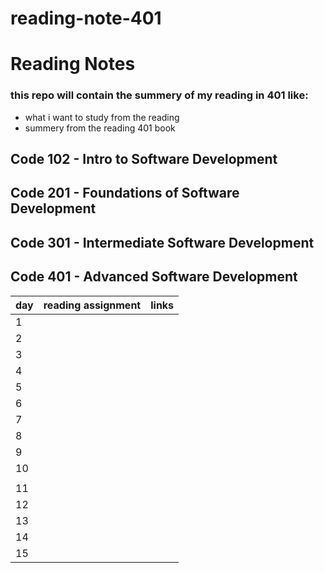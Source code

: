 # reading-note-401

# Reading Notes
### this repo will contain the summery of my reading in 401 like:
- what i want to study from the reading 
- summery from  the reading 401 book
## Code 102 - Intro to Software Development
## Code 201 - Foundations of Software Development
## Code 301 - Intermediate Software Development
## Code 401 - Advanced Software Development

| day    |      reading assignment     |  links  |
|----------|:-------------:| ------------:|
|  1 | |  |
| 2  |   |   |
| 3  |    |      |
| 4  |      |   |
|5   ||    |
| 6  |   |  |
| 7  |  |       |
| 8  | |       |
| 9  |     |            |
|10  |  |   |
 |    |
| 11 |  |   |
| 12 |   |   |
| 13 | |   |
| 14 |         |  |
|15  |  |  | 
